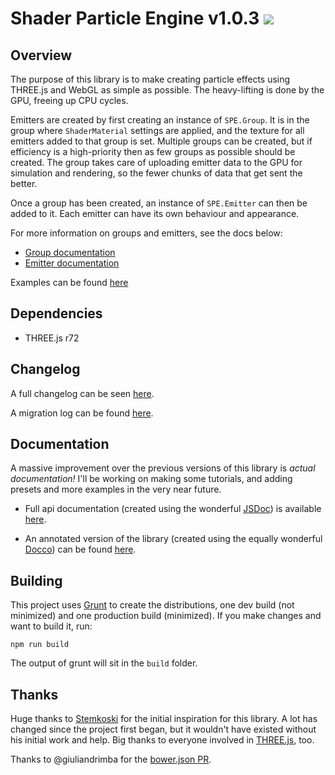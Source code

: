 Shader Particle Engine v1.0.3 ![](https://travis-ci.org/squarefeet/ShaderParticleEngine.svg?branch=master)
=============================


Overview
--------
The purpose of this library is to make creating particle effects using THREE.js and WebGL as simple as possible. The heavy-lifting is done by the GPU, freeing up CPU cycles.

Emitters are created by first creating an instance of `SPE.Group`. It is in the group where `ShaderMaterial` settings are applied, and the texture for all emitters added to that group is set. Multiple groups can be created, but if efficiency is a high-priority then as few groups as possible should be created. The group takes care of uploading emitter data to the GPU for simulation and rendering, so the fewer chunks of data that get sent the better.

Once a group has been created, an instance of `SPE.Emitter` can then be added to it. Each emitter can have its own behaviour and appearance.


For more information on groups and emitters, see the docs below:

* [Group documentation](./docs/SPE.Group.md)
* [Emitter documentation](./docs/SPE.Emitter.md)


Examples can be found [here](https://squarefeet.github.io/ShaderParticleEngine/)



Dependencies
------------
* THREE.js r72



Changelog
---------
A full changelog can be seen [here](./docs/ChangeLog.md).

A migration log can be found [here](./docs/MigrationLog.md).



Documentation
-------------
A massive improvement over the previous versions of this library is _actual documentation!_ I'll be working on making some tutorials, and adding presets and more examples in the very near future.

* Full api documentation (created using the wonderful [JSDoc](http://usejsdoc.org/)) is available [here](https://squarefeet.github.io/ShaderParticleEngine/docs/api/).

* An annotated version of the library (created using the equally wonderful [Docco](https://jashkenas.github.io/docco/)) can be found [here](https://squarefeet.github.io/ShaderParticleEngine/docs/source/SPE.html).




Building
--------
This project uses [Grunt](http://gruntjs.com/) to create the distributions, one dev build (not minimized) and one production build (minimized). If you make changes and want to build it, run:

```npm run build```

The output of grunt will sit in the `build` folder.


Thanks
------
Huge thanks to [Stemkoski](http://stemkoski.github.io/Three.js/) for the initial inspiration for this library. A lot has changed since the project first began, but it wouldn't have existed without his initial work and help. Big thanks to everyone involved in [THREE.js](https://github.com/mrdoob/three.js), too.

Thanks to @giuliandrimba for the [bower.json PR](https://github.com/squarefeet/ShaderParticleEngine/pull/76).
